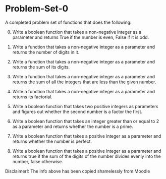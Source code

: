 # Problem-Set-0

  A completed problem set of functions that does the following:
  
0. Write a boolean function that takes a non-negative integer as a parameter and returns True if the number is even, False if it is odd.

1. Write a function that takes a non-negative integer as a parameter and returns the number of digits in it.

2. Write a function that takes a non-negative integer as a parameter and returns the sum of its digits.

3. Write a function that takes a non-negative integer as a parameter and returns the sum of
  all the integers that are less than the given number.

4. Write a function that takes a non-negative integer as a parameter and returns its factorial.

5. Write a boolean function that takes two positive integers as parameters and figures out whether the second number is a factor the first. 

6. Write a boolean function that takes an integer greater than or equal to 2 as a parameter and returns whether the number is a prime.

7. Write a boolean function that takes a positive integer as a parameter and returns whether the number is perfect. 

8. Write a boolean function that takes a positive integer as a parameter and returns
  true if the sum of the digits of the number divides evenly into the number, false otherwise. 
  
Disclaimer!: The info above has been copied shamelessly from Moodle
